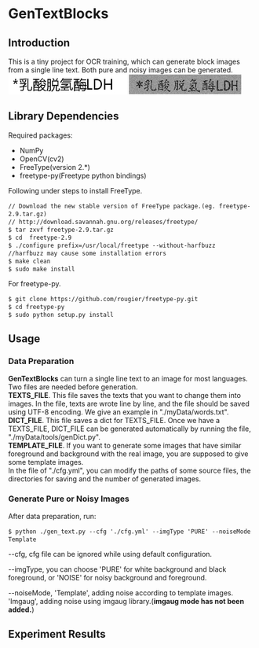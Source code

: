 # GenTextBlocks

## Introduction
This is a tiny project for OCR training, which can generate block images from a single line text. Both pure and noisy images can be generated.
![Pure](myData/examples/example_pure.jpg?raw=true "Pure")
![Noise](myData/examples/example_noise.jpg?raw=true "Noise") 
## Library Dependencies
Required packages:
- NumPy
- OpenCV(cv2)
- FreeType(version 2.\*)
- freetype-py(Freetype python bindings)

Following under steps to install FreeType.
```
// Download the new stable version of FreeType package.(eg. freetype-2.9.tar.gz)
// http://download.savannah.gnu.org/releases/freetype/
$ tar zxvf freetype-2.9.tar.gz
$ cd  freetype-2.9
$ ./configure prefix=/usr/local/freetype --without-harfbuzz
//harfbuzz may cause some installation errors
$ make clean
$ sudo make install
```
For freetype-py.
```
$ git clone https://github.com/rougier/freetype-py.git
$ cd freetype-py
$ sudo python setup.py install
```

## Usage

### Data Preparation
**GenTextBlocks** can turn a single line text to an image for most languages. Two files are needed before generation.  
**TEXTS_FILE**. This file saves the texts that you want to change them into images. In the file, texts are wrote line by line, and the file should be saved using UTF-8 encoding. We give an example in "./myData/words.txt".  
**DICT_FILE**. This file saves a dict for TEXTS_FILE. Once we have a TEXTS_FILE, DICT_FILE can be generated automatically by running the file, "./myData/tools/genDict.py".  
**TEMPLATE_FILE**. If you want to generate some images that have similar foreground and background with the real image, you are supposed to give some template images.  
In the file of "./cfg.yml", you can modify the paths of some source files, the directories for saving and the number of generated images.
### Generate Pure or Noisy Images
After data preparation, run:
```
$ python ./gen_text.py --cfg './cfg.yml' --imgType 'PURE' --noiseMode Template
```
--cfg, cfg file can be ignored while using default configuration.

--imgType, you can choose 'PURE' for white background and black foreground, or 'NOISE' for noisy background and foreground.

--noiseMode, 'Template', adding noise according to template images. 'Imgaug', adding noise using imgaug library.(**imgaug mode has not been added.**)
## Experiment Results
